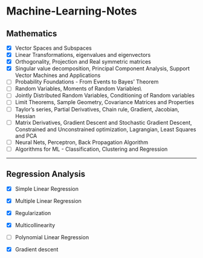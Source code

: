 # Machine-Learning-Notes

## **Mathematics**

- [x] Vector Spaces and Subspaces
- [x] Linear Transformations, eigenvalues and eigenvectors
- [x] Orthogonality, Projection and Real symmetric matrices
- [x] Singular value decomposition, Principal Component Analysis, Support Vector Machines and Applications
- [ ] Probability Foundations - From Events to Bayes’ Theorem
- [ ] Random Variables, Moments of Random Variables\
- [ ] Jointly Distributed Random Variables, Conditioning of Random variables
- [ ] Limit Theorems, Sample Geometry, Covariance Matrices and Properties
- [ ] Taylor’s series, Partial Derivatives, Chain rule, Gradient, Jacobian, Hessian
- [ ] Matrix Derivatives, Gradient Descent and Stochastic Gradient Descent, Constrained and Unconstrained optimization, Lagrangian, Least Squares and PCA
- [ ] Neural Nets, Perceptron, Back Propagation Algorithm
- [ ] Algorithms for ML - Classification, Clustering and Regression
---

## **Regression Analysis**
- [x] Simple Linear Regression
- [x] Multiple Linear Regression
- [x] Regularization
- [x] Multicollinearity
- [ ] Polynomial Linear Regression
- [x] Gradient descent

